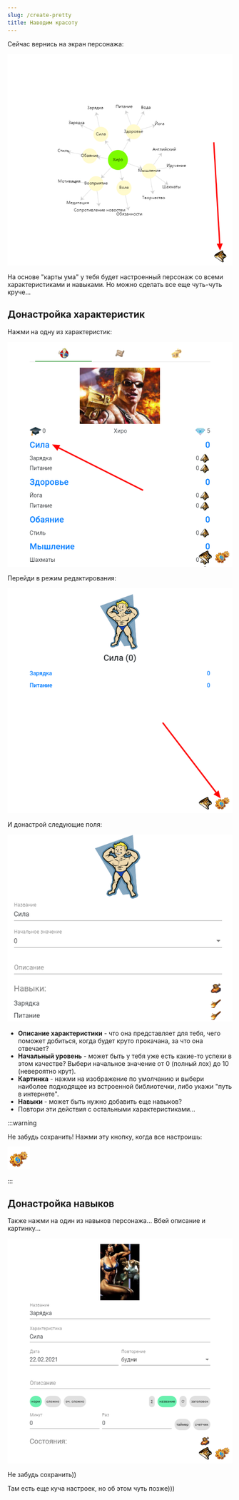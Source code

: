 ```yaml
---
slug: /create-pretty
title: Наводим красоту
---
```


Сейчас вернись на экран персонажа:

![](../../static/img/ВернисьНаЭкранПерсонажа.jpg)

На основе "карты ума" у тебя будет настроенный персонаж со всеми характеристиками и навыками. Но можно сделать все еще чуть-чуть круче...

## Донастройка характеристик

Нажми на одну из характеристик:

![](../../static/img/НажмиНаОднуИзХарактеристик.jpg)

Перейди в режим редактирования:

![](../../static/img/ПерейдиВРежимРедактирования.jpg)

И донастрой следующие поля:

![](../../static/img/НастройкаХарактеристики.jpg)

- **Описание характеристики** - что она представляет для тебя, чего поможет добиться, когда будет круто прокачана, за что она отвечает?
- **Начальный уровень** - может быть у тебя уже есть какие-то успехи в этом качестве? Выбери начальное значение от 0 (полный лох) до 10 (невероятно крут).
- **Картинка** - нажми на изображение по умолчанию и выбери наиболее подходящее из встроенной библиотечки, либо укажи "путь в интернете".
- **Навыки** - может быть нужно добавить еще навыков?
- Повтори эти действия с остальными характеристиками...

:::warning &nbsp;

Не забудь сохранить! Нажми эту кнопку, когда все настроишь:

![](../../static/img/СохранитьИзменения.jpg)

:::

## Донастройка навыков

Также нажми на один из навыков персонажа... Вбей описание и картинку...

![image-20210220164020898](../../static/img/НастройкаНавыка.jpg)

Не забудь сохранить))

Там есть еще куча настроек, но об этом чуть позже)))